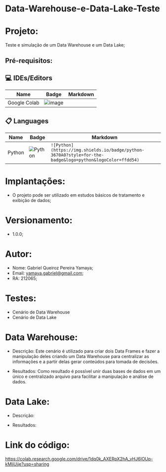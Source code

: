# Data-Warehouse-e-Data-Lake-Teste


# Projeto: 

Teste e simulação de um Data Warehouse e um Data Lake;

## Pré-requisitos:
## 💻 IDEs/Editors

| Name               | Badge                                                                                                                                             | Markdown                                                                                                                                            |
| ------------------ | ------------------------------------------------------------------------------------------------------------------------------------------------- | --------------------------------------------------------------------------------------------------------------------------------------------------- |
| Google Colab            | ![image](https://github.com/GabrielYamaya/Tratamento-de-dados-simples/assets/117553594/43a11daa-248e-4ccb-b7cc-f2cd8a9b0da0)

## 📋 Languages

| Name             | Badge                                                                                                                                        | Markdown                                                                                                                                         |
| -------------    | --------------------------------------------------------------------------------------------------------------------------------             | ------------------------------------------------------------------------------------------------------------------------------------------------ |
| Python             | ![Python](https://img.shields.io/badge/python-3670A0?style=for-the-badge&logo=python&logoColor=ffdd54)                                       | `![Python](https://img.shields.io/badge/python-3670A0?style=for-the-badge&logo=python&logoColor=ffdd54)`                                         |


# Implantações:
 - O projeto pode ser utilizado em estudos básicos de tratamento e exibição de dados;

# Versionamento:
 - 1.0.0;

# Autor:
 - Nome: Gabriel Queiroz Pereira Yamaya;
 - Email: yamaya.gabriel@gmail.com;
 - RA: 212065;

# Testes:
 - Cenário de Data Warehouse
 - Cenário de Data Lake


# Data Warehouse:
 - Descrição:
   Este cenário é utilizado para criar dois Data Frames e fazer a manipulação deles criando um Data Warehouse para centralizar as informações e a partir delas gerar conteúdos para tomada de decisões.

 - Resultados:
   Como resultado é possível unir duas bases de dados em um único e centralizado arquivo para facilitar a manipulação e análise de dados.


# Data Lake:
 - Descrição:
   
 - Resultados:


# Link do código:
https://colab.research.google.com/drive/1dq0k_AXERpX2hA_vHJ6IOUp-kMljUjje?usp=sharing
